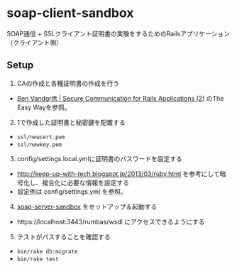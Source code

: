 # soap-client-sandbox

SOAP通信 + SSLクライアント証明書の実験をするためのRailsアプリケーション（クライアント側）

## Setup

1. CAの作成と各種証明書の作成を行う
  - [Ben Vandgrift | Secure Communication for Rails Applications (2)](http://ben.vandgrift.com/2011/05/13/secure_communication_rails_2.html) のThe Easy Wayを参照。
2. 1で作成した証明書と秘密鍵を配置する
  - `ssl/newcert.pem`
  - `ssl/newkey.pem`
3. config/settings.local.ymlに証明書のパスワードを設定する
  - http://keep-up-with-tech.blogspot.jp/2013/03/ruby.html を参考にして暗号化し、複合化に必要な情報を設定する
  - 設定例は config/settings.yml を参照。
4. [soap-server-sandbox](https://github.com/JunichiIto/soap-server-sandbox) をセットアップ＆起動する
  - https://localhost:3443/rumbas/wsdl にアクセスできるようにする
5. テストがパスすることを確認する
  - `bin/rake db:migrate`
  - `bin/rake test`